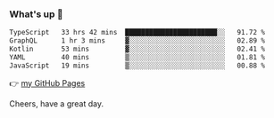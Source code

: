### What's up 👋

<!--START_SECTION:waka-->

```txt
TypeScript   33 hrs 42 mins  ███████████████████████░░   91.72 %
GraphQL      1 hr 3 mins     ▓░░░░░░░░░░░░░░░░░░░░░░░░   02.89 %
Kotlin       53 mins         ▓░░░░░░░░░░░░░░░░░░░░░░░░   02.41 %
YAML         40 mins         ▒░░░░░░░░░░░░░░░░░░░░░░░░   01.81 %
JavaScript   19 mins         ▒░░░░░░░░░░░░░░░░░░░░░░░░   00.88 %
```

<!--END_SECTION:waka-->

👉 [my GitHub Pages](https://ykzhukian.github.io)

Cheers, have a great day.

